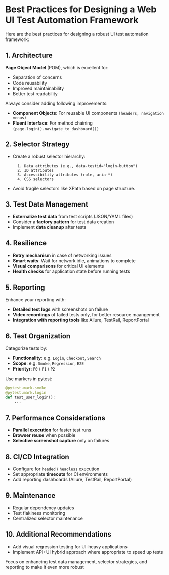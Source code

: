 # Best Practices for Designing a Web UI Test Automation Framework

Here are the best practices for designing a robust UI test automation framework: 

## 1. Architecture
**Page Object Model** (POM), which is excellent for:
- Separation of concerns
- Code reusability
- Improved maintainability
- Better test readability
  
Always consider adding following improvements:
- **Component Objects**: For reusable UI components `(headers, navigation menus)`
- **Fluent Interface**: For method chaining `(page.login().navigate_to_dashboard())`

## 2. Selector Strategy
- Create a robust selector hierarchy:

        1. Data attributes (e.g., data-testid="login-button")
        2. ID attributes
        3. Accessibility attributes (role, aria-*)
        4. CSS selectors

- Avoid fragile selectors like XPath based on page structure.

## 3. Test Data Management
  - **Externalize test data** from test scripts (JSON/YAML files)
  - Consider a **factory pattern** for test data creation
  - Implement **data cleanup** after tests

## 4. Resilience
  - **Retry mechanism** in case of networking issues
  - **Smart waits**: Wait for network idle, animations to complete
  - **Visual comparisons** for critical UI elements
  - **Health checks** for application state before running tests

## 5. Reporting
Enhance your reporting with:
  - **Detailed test logs** with screenshots on failure
  - **Video recordings** of failed tests only, for better resource maangement
  - **Integration with reporting tools** like Allure, TestRail, ReportPortal

## 6. Test Organization
Categorize tests by:
  - **Functionality**: e.g. `Login`, `Checkout`, `Search`
  - **Scope**: e.g. `Smoke`, `Regression`, `E2E`
  - **Priorityr**: `P0` / `P1` / `P2`

Use markers in pytest:

```python
@pytest.mark.smoke
@pytest.mark.login
def test_user_login():
    ...
```

## 7. Performance Considerations
  - **Parallel execution** for faster test runs
  - **Browser reuse** when possible
  - **Selective screenshot capture** only on failures

## 8. CI/CD Integration
  - Configure for `headed` / `headless` execution
  - Set appropriate **timeouts** for CI environments
  - Add reporting dashboards (Allure, TestRail, ReportPortal)

## 9. Maintenance
  - Regular dependency updates
  - Test flakiness monitoring
  - Centralized selector maintenance

## 10. Additional Recommendations
   - Add visual regression testing for UI-heavy applications
   - Implement API+UI hybrid approach where appropriate to speed up tests

Focus on enhancing test data management, selector strategies, and reporting to make it even more robust

